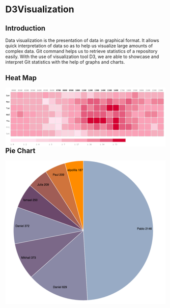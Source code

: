 # D3Visualization

## Introduction
Data visualization is the presentation of data in graphical format. It allows quick interpretation of data
so as to help us visualize large amounts of complex data. Git command helps us to retrieve statistics of
a repository easily. With the use of visualization tool D3, we are able to showcase and interpret Git
statistics with the help of graphs and charts.

## Heat Map
<img align="left" src="https://github.com/jun159/D3Visualization/blob/master/img/heatmap.png">

## Pie Chart
<img align="left" src="https://github.com/jun159/D3Visualization/blob/master/img/piechart.png">
